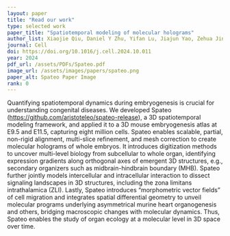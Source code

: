```yaml
---
layout: paper
title: "Read our work"
type: selected work
paper_title: "Spatiotemporal modeling of molecular holograms"
author_list: Xiaojie Qiu, Daniel Y Zhu, Yifan Lu, Jiajun Yao, Zehua Jing, Kyung Hoi Min, Mengnan Cheng, Hailin Pan, Lulu Zuo, Samuel King, Qi Fang, Huiwen Zheng, Mingyue Wang, Shuai Wang, Qingquan Zhang, Sichao Yu, Sha Liao, Chao Liu, Xinchao Wu, Yiwei Lai, Shijie Hao, Zhewei Zhang, Liang Wu, Yong Zhang, Mei Li, Zhencheng Tu, Jinpei Lin, Zhuoxuan Yang, Yuxiang Li, Ying Gu, David Ellison, Yuancheng Ryan Lu, Qinan Hu, Yuhui Hu, Ao Chen, Longqi Liu, Jonathan S Weissman, Jiayi Ma, Xun Xu, Shiping Liu, Yinqi Bai
journal: Cell
doi: https://doi.org/10.1016/j.cell.2024.10.011
year: 2024
pdf_url: /assets/PDFs/Spateo.pdf
image_url: /assets/images/papers/spateo.png
paper_alt: Spateo Paper Image
rank: 0
---
```


Quantifying spatiotemporal dynamics during embryogenesis is crucial for understanding congenital diseases. We developed Spateo (https://github.com/aristoteleo/spateo-release), a 3D spatiotemporal modeling framework, and applied it to a 3D mouse embryogenesis atlas at E9.5 and E11.5, capturing eight million cells. Spateo enables scalable, partial, non-rigid alignment, multi-slice refinement, and mesh correction to create molecular holograms of whole embryos. It introduces digitization methods to uncover multi-level biology from subcellular to whole organ, identifying expression gradients along orthogonal axes of emergent 3D structures, e.g., secondary organizers such as midbrain-hindbrain boundary (MHB). Spateo further jointly models intercellular and intracellular interaction to dissect signaling landscapes in 3D structures, including the zona limitans intrathalamica (ZLI). Lastly, Spateo introduces “morphometric vector fields” of cell migration and integrates spatial differential geometry to unveil molecular programs underlying asymmetrical murine heart organogenesis and others, bridging macroscopic changes with molecular dynamics. Thus, Spateo enables the study of organ ecology at a molecular level in 3D space over time.